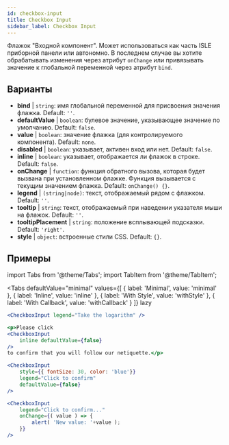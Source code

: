 ```yaml
---
id: checkbox-input
title: Checkbox Input
sidebar_label: Checkbox Input
---
```


Флажок "Входной компонент". Может использоваться как часть ISLE приборной панели или автономно. В последнем случае вы хотите обрабатывать изменения через атрибут `onChange` или привязывать значение к глобальной переменной через атрибут `bind`.

## Варианты

* __bind__ | `string`: имя глобальной переменной для присвоения значения флажка. Default: `''`.
* __defaultValue__ | `boolean`: булевое значение, указывающее значение по умолчанию. Default: `false`.
* __value__ | `boolean`: значение флажка (для контролируемого компонента). Default: `none`.
* __disabled__ | `boolean`: указывает, активен вход или нет. Default: `false`.
* __inline__ | `boolean`: указывает, отображается ли флажок в строке. Default: `false`.
* __onChange__ | `function`: функция обратного вызова, которая будет вызвана при установленном флажке. Функция вызывается с текущим значением флажка. Default: `onChange() {}`.
* __legend__ | `(string|node)`: текст, отображаемый рядом с флажком. Default: `''`.
* __tooltip__ | `string`: текст, отображаемый при наведении указателя мыши на флажок. Default: `''`.
* __tooltipPlacement__ | `string`: положение всплывающей подсказки. Default: `'right'`.
* __style__ | `object`: встроенные стили CSS. Default: `{}`.


## Примеры

import Tabs from '@theme/Tabs';
import TabItem from '@theme/TabItem';

<Tabs
    defaultValue="minimal"
    values={[
        { label: 'Minimal', value: 'minimal' },
        { label: 'Inline', value: 'inline' },
        { label: 'With Style', value: 'withStyle' },
        { label: 'With Callback', value: 'withCallback' }
    ]}
    lazy
>


<TabItem value="minimal">

```jsx live
<CheckboxInput legend="Take the logarithm" />
```
</TabItem>

<TabItem value="inline">

```jsx live
<p>Please click
<CheckboxInput
    inline defaultValue={false}
/>
to confirm that you will follow our netiquette.</p>
```
</TabItem>


<TabItem value="withStyle">

```jsx live
<CheckboxInput
    style={{ fontSize: 30, color: 'blue'}}
    legend="Click to confirm"
    defaultValue={false}
/>
```
</TabItem>

<TabItem value="withCallback">

```jsx live
<CheckboxInput
    legend="Click to confirm..."
    onChange={( value ) => {
        alert( 'New value: '+value );
    }}
/>
```

</TabItem>

</Tabs>
